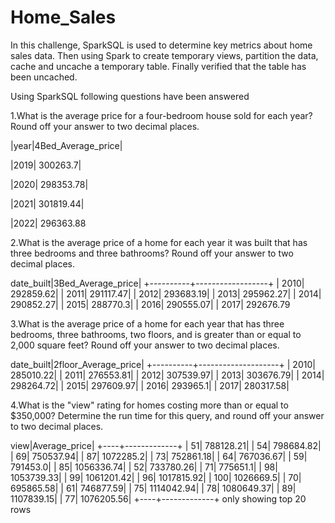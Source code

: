 # Home_Sales

In this challenge, SparkSQL is used to determine key metrics about home sales data. Then using Spark to create temporary views, partition the data, cache and uncache a temporary table.
Finally verified that the table has been uncached.

Using SparkSQL following questions have been answered

1.What is the average price for a four-bedroom house sold for each year? Round off your answer to two decimal places.


|year|4Bed_Average_price|

|2019|          300263.7|

|2020|         298353.78|

|2021|         301819.44|

|2022|         296363.88



2.What is the average price of a home for each year it was built that has three bedrooms and three bathrooms? Round off your answer to two decimal places.

date_built|3Bed_Average_price|
+----------+------------------+
|      2010|         292859.62|
|      2011|         291117.47|
|      2012|         293683.19|
|      2013|         295962.27|
|      2014|         290852.27|
|      2015|          288770.3|
|      2016|         290555.07|
|      2017|         292676.79


3.What is the average price of a home for each year that has three bedrooms, three bathrooms, two floors, and is greater than or equal to 2,000 square feet? Round off your answer to two decimal places.

date_built|2floor_Average_price|
+----------+--------------------+
|      2010|           285010.22|
|      2011|           276553.81|
|      2012|           307539.97|
|      2013|           303676.79|
|      2014|           298264.72|
|      2015|           297609.97|
|      2016|            293965.1|
|      2017|           280317.58|



4.What is the "view" rating for homes costing more than or equal to $350,000? Determine the run time for this query, and round off your answer to two decimal places.


view|Average_price|
+----+-------------+
|  51|    788128.21|
|  54|    798684.82|
|  69|    750537.94|
|  87|    1072285.2|
|  73|    752861.18|
|  64|    767036.67|
|  59|     791453.0|
|  85|   1056336.74|
|  52|    733780.26|
|  71|     775651.1|
|  98|   1053739.33|
|  99|   1061201.42|
|  96|   1017815.92|
| 100|    1026669.5|
|  70|    695865.58|
|  61|    746877.59|
|  75|   1114042.94|
|  78|   1080649.37|
|  89|   1107839.15|
|  77|   1076205.56|
+----+-------------+
only showing top 20 rows
